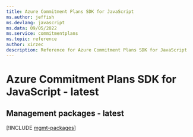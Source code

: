 ```yaml
---
title: Azure Commitment Plans SDK for JavaScript
ms.author: jeffish
ms.devlang: javascript
ms.data: 09/05/2022
ms.service: commitmentplans
ms.topic: reference
author: xirzec
description: Reference for Azure Commitment Plans SDK for JavaScript
---
```

# Azure Commitment Plans SDK for JavaScript - latest

## Management packages - latest
[!INCLUDE [mgmt-packages](commitment-plans-mgmt-index.md)]